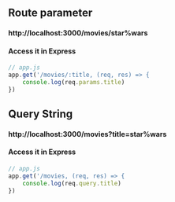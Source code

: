 ## Route parameter

#### http://localhost:3000/movies/star%wars 

#### Access it in Express
```js
// app.js
app.get('/movies/:title, (req, res) => {
    console.log(req.params.title)
})
```

## Query String

#### http://localhost:3000/movies?title=star%wars

#### Access it in Express
```js
// app.js
app.get('/movies, (req, res) => {
    console.log(req.query.title)
})
```